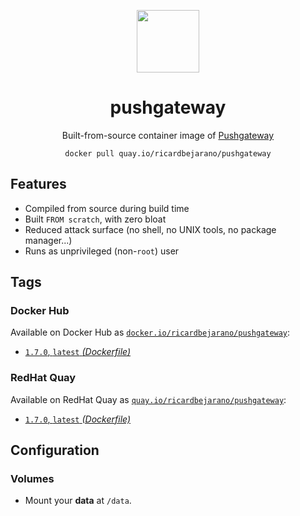 <div align="center">
	<p><img src="https://em-content.zobj.net/thumbs/160/apple/325/fire_1f525.png" width="100px"></p>
	<h1>pushgateway</h1>
	<p>Built-from-source container image of <a href="https://github.com/prometheus/pushgateway">Pushgateway</a></p>
	<code>docker pull quay.io/ricardbejarano/pushgateway</code>
</div>


## Features

* Compiled from source during build time
* Built `FROM scratch`, with zero bloat
* Reduced attack surface (no shell, no UNIX tools, no package manager...)
* Runs as unprivileged (non-`root`) user


## Tags

### Docker Hub

Available on Docker Hub as [`docker.io/ricardbejarano/pushgateway`](https://hub.docker.com/r/ricardbejarano/pushgateway):

- [`1.7.0`, `latest` *(Dockerfile)*](Dockerfile)

### RedHat Quay

Available on RedHat Quay as [`quay.io/ricardbejarano/pushgateway`](https://quay.io/repository/ricardbejarano/pushgateway):

- [`1.7.0`, `latest` *(Dockerfile)*](Dockerfile)


## Configuration

### Volumes

- Mount your **data** at `/data`.
